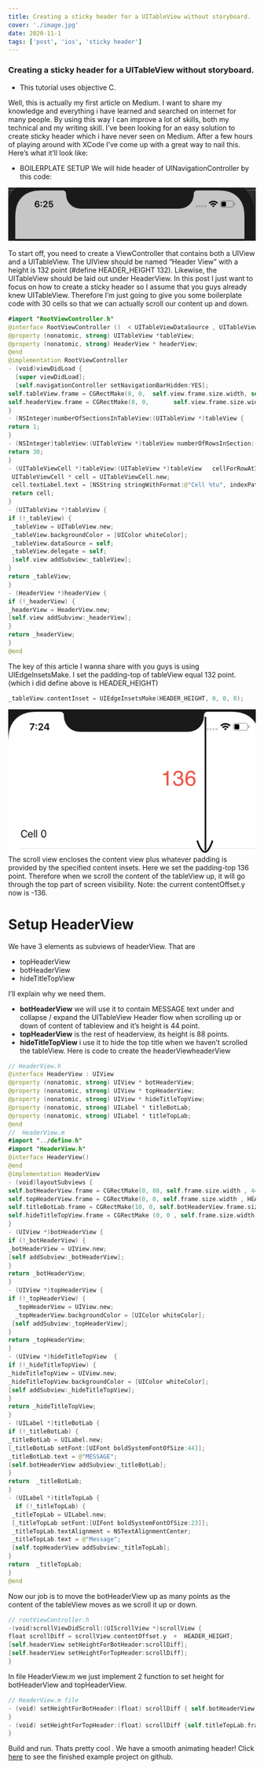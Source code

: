 ```yaml
---
title: Creating a sticky header for a UITableView without storyboard.
cover: './image.jpg'
date: 2020-11-1
tags: ['post', 'ios', 'sticky header']
---
```


### Creating a sticky header for a UITableView without storyboard.


* This tutorial uses objective C.

Well, this is actually my first article on Medium.
I want to share my knowledge and everything i have learned and searched on internet for many people. By using this way I can improve a lot of skills, both my technical and my writing skill.
I’ve been looking for an easy solution to create sticky header which i have never seen on Medium. After a few hours of playing around with XCode I’ve come up with a great way to nail this. Here’s what it’ll look like:

* BOILERPLATE SETUP
We will hide header of UINavigationController by this code:

![swift](./image.png)

To start off, you need to create a ViewController that contains both a UIView and a UITableView. The UIView should be named “Header View” with a height is 132 point (#define HEADER_HEIGHT 132). Likewise, the UITableView should be laid out under HeaderView.
In this post I just want to focus on how to create a sticky header so I assume that you guys already knew UITableView. Therefore I’m just going to give you some boilerplate code with 30 cells so that we can actually scroll our content up and down.
```swift
#import "RootViewController.h"
@interface RootViewController ()  < UITableViewDataSource , UITableViewDelegate>
@property (nonatomic, strong) UITableView *tableView;
@property (nonatomic, strong) HeaderView * headerView;
@end
@implementation RootViewController
- (void)viewDidLoad {
  [super viewDidLoad];
  [self.navigationController setNavigationBarHidden:YES]; 
self.tableView.frame = CGRectMake(0, 0,  self.view.frame.size.width, self.view.frame.size.height);
self.headerView.frame = CGRectMake(0, 0,       self.view.frame.size.width, HEADER_HEIGHT); 
}
- (NSInteger)numberOfSectionsInTableView:(UITableView *)tableView {
return 1;
}
- (NSInteger)tableView:(UITableView *)tableView numberOfRowsInSection:(NSInteger)section {
return 30;
}
- (UITableViewCell *)tableView:(UITableView *)tableView   cellForRowAtIndexPath:(NSIndexPath *)indexPath {
 UITableViewCell * cell = UITableViewCell.new;
 cell.textLabel.text = [NSString stringWithFormat:@"Cell %tu", indexPath.row];
 return cell;
}
- (UITableView *)tableView {
if (!_tableView) {
 _tableView = UITableView.new;
 _tableView.backgroundColor = [UIColor whiteColor];
 _tableView.dataSource = self;
 _tableView.delegate = self;
 [self.view addSubview:_tableView];
}
return _tableView;
}
- (HeaderView *)headerView {
if (!_headerView) {
_headerView = HeaderView.new;
[self.view addSubview:_headerView];
}
return _headerView;
}
@end
```

The key of this article I wanna share with you guys is using UIEdgeInsetsMake. I set the padding-top of tableView equal 132 point.(which i did define above is HEADER_HEIGHT)
```swift
_tableView.contentInset = UIEdgeInsetsMake(HEADER_HEIGHT, 0, 0, 0);
```
![swift](./image2.png)
The scroll view encloses the content view plus whatever padding is provided by the specified content insets. Here we set the padding-top 136 point. Therefore when we scroll the content of the tableView up, it will go through the top part of screen visibility.
Note: the current contentOffset.y now is -136.
# Setup HeaderView
We have 3 elements as subviews of headerView. That are
* topHeaderView
* botHeaderView
* hideTitleTopView

I’ll explain why we need them.
- **botHeaderView** we will use it to contain MESSAGE text under and collapse / expand the UITableView Header flow when scrolling up or down of content of tableview and it’s height is 44 point.
- **topHeaderView** is the rest of headerview, its height is 88 points.
- **hideTitleTopView** i use it to hide the top title when we haven’t scrolled the tableView. Here is code to create the headerViewheaderView

```swift
// HeaderView.h
@interface HeaderView : UIView
@property (nonatomic, strong) UIView * botHeaderView;
@property (nonatomic, strong) UIView * topHeaderView;
@property (nonatomic, strong) UIView * hideTitleTopView;
@property (nonatomic, strong) UILabel * titleBotLab;
@property (nonatomic, strong) UILabel * titleTopLab;
@end
//  HeaderView.m
#import "../define.h"
#import "HeaderView.h"
@interface HeaderView()
@end
@implementation HeaderView
- (void)layoutSubviews {
self.botHeaderView.frame = CGRectMake(0, 88, self.frame.size.width , 44);
self.topHeaderView.frame = CGRectMake(0, 0, self.frame.size.width , HEADER_HEIGHT - self.botHeaderView.frame.size.height);
self.titleBotLab.frame = CGRectMake(10, 0, self.botHeaderView.frame.size.width, self.botHeaderView.frame.size.height);
self.hideTitleTopView.frame = CGRectMake (0, 0 , self.frame.size.width, 44);
}
- (UIView *)botHeaderView {
if (!_botHeaderView) {
_botHeaderView = UIView.new;
[self addSubview:_botHeaderView];
}
return _botHeaderView;
}
- (UIView *)topHeaderView {
if (!_topHeaderView) {
  _topHeaderView = UIView.new;
  _topHeaderView.backgroundColor = [UIColor whiteColor];
 [self addSubview:_topHeaderView];
}
return _topHeaderView;
}
- (UIView *)hideTitleTopView  {
if (!_hideTitleTopView) {
_hideTitleTopView = UIView.new;
_hideTitleTopView.backgroundColor = [UIColor whiteColor];
[self addSubview:_hideTitleTopView];
}
return _hideTitleTopView;
}
- (UILabel *)titleBotLab {
if (!_titleBotLab) {
_titleBotLab = UILabel.new;
[_titleBotLab setFont:[UIFont boldSystemFontOfSize:44]];
_titleBotLab.text = @"MESSAGE";
[self.botHeaderView addSubview:_titleBotLab];
}
return  _titleBotLab;
}
- (UILabel *)titleTopLab {
  if (!_titleTopLab) {
 _titleTopLab = UILabel.new;
 [_titleTopLab setFont:[UIFont boldSystemFontOfSize:23]];
 _titleTopLab.textAlignment = NSTextAlignmentCenter;
 _titleTopLab.text = @"Message";
 [self.topHeaderView addSubview:_titleTopLab];
}
return  _titleTopLab;
}
@end
```

Now our job is to move the botHeaderView up as many points as the content of the tableView moves as we scroll it up or down.
```swift
// rootViewController.h
-(void)scrollViewDidScroll:(UIScrollView *)scrollView {
float scrollDiff = scrollView.contentOffset.y  +  HEADER_HEIGHT;
[self.headerView setHeightForBotHeader:scrollDiff];
[self.headerView setHeightForTopHeader:scrollDiff];
}
```

In file HeaderView.m we just implement 2 function to set height for botHeaderView and topHeaderView.

```swift
// HeaderView.m file
- (void) setHeightForBotHeader:(float) scrollDiff { self.botHeaderView.frame = CGRectMake(0, self.botHeaderView.frame.size.height - scrollDiff, self.frame.size.width , 44);
}
- (void) setHeightForTopHeader:(float) scrollDiff {self.titleTopLab.frame = CGRectMake(0, MIN(44, scrollDiff),  self.frame.size.width , 44);
}
```

Build and run. Thats pretty cool . We have a smooth animating header!
Click [here](https://github.com/thinh2zalo/sticky-header) to see the finished example project on github.
